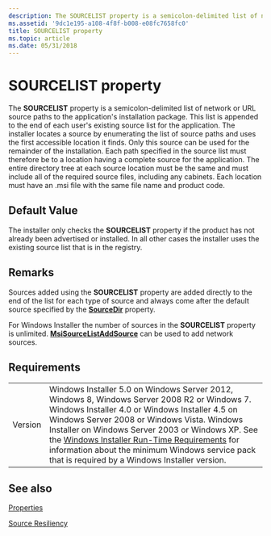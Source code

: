 ```yaml
---
description: The SOURCELIST property is a semicolon-delimited list of network or URL source paths to the application's installation package.
ms.assetid: '9dc1e195-a108-4f8f-b008-e08fc7658fc0'
title: SOURCELIST property
ms.topic: article
ms.date: 05/31/2018
---
```


# SOURCELIST property

The **SOURCELIST** property is a semicolon-delimited list of network or URL source paths to the application's installation package. This list is appended to the end of each user's existing source list for the application. The installer locates a source by enumerating the list of source paths and uses the first accessible location it finds. Only this source can be used for the remainder of the installation. Each path specified in the source list must therefore be to a location having a complete source for the application. The entire directory tree at each source location must be the same and must include all of the required source files, including any cabinets. Each location must have an .msi file with the same file name and product code.

## Default Value

The installer only checks the **SOURCELIST** property if the product has not already been advertised or installed. In all other cases the installer uses the existing source list that is in the registry.

## Remarks

Sources added using the **SOURCELIST** property are added directly to the end of the list for each type of source and always come after the default source specified by the [**SourceDir**](sourcedir.md) property.

For Windows Installer the number of sources in the **SOURCELIST** property is unlimited. [**MsiSourceListAddSource**](/windows/desktop/api/Msi/nf-msi-msisourcelistaddsourcea) can be used to add network sources.

## Requirements



|                    |                                                                                                                                                                                                                                                                                                                                                                                                                                                  |
|--------------------|--------------------------------------------------------------------------------------------------------------------------------------------------------------------------------------------------------------------------------------------------------------------------------------------------------------------------------------------------------------------------------------------------------------------------------------------------|
| Version<br/> | Windows Installer 5.0 on Windows Server 2012, Windows 8, Windows Server 2008 R2 or Windows 7. Windows Installer 4.0 or Windows Installer 4.5 on Windows Server 2008 or Windows Vista. Windows Installer on Windows Server 2003 or Windows XP. See the [Windows Installer Run-Time Requirements](windows-installer-portal.md) for information about the minimum Windows service pack that is required by a Windows Installer version.<br/> |



## See also

<dl> <dt>

[Properties](properties.md)
</dt> <dt>

[Source Resiliency](source-resiliency.md)
</dt> </dl>

 

 




